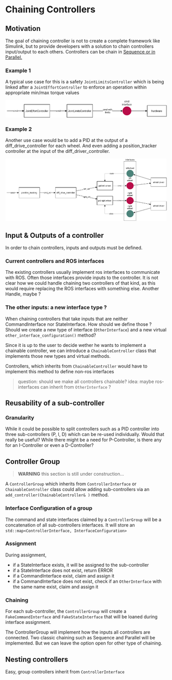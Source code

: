 # Chaining Controllers

## Motivation

The goal of chaining controller is not to create a complete framework like Simulink, but to provide developers with a solution to chain controllers input/output to each others. Controllers can be chain in [Sequence or in Parallel.](controller_execution_management.md)

### Example 1

A typical use case for this is a safety `JointLimitsController` which is being linked after a `JointEffortController` to enforce an operation within appropriate min/max torque values


![Example1](images/chaining_example1.png)

### Example 2

Another use case would be to add a PID at the output of a diff_drive_controller for each wheel. And even adding a position_tracker controller at the input of the diff_driver_controller.


![Example2](images/chaining_example2.png)

## Input & Outputs of a controller

In order to chain controllers, inputs and outputs must be defined. 

### Current controllers and ROS interfaces

The existing controllers usually implement ros interfaces to communicate with ROS. Often those interfaces provide inputs to the controller.
It is not clear how we could handle chaining two controllers of that kind, as this would require replacing the ROS interfaces with something else. Another Handle, maybe ?

### The other inputs: a new interface type ?

When chaining controllers that take inputs that are neither CommandInterface nor StateInterface. How should we define those ?
Should we create a new type of interface (`OtherInterface`) and a new virtual `other_interface_configuration()` method?

Since it is up to the user to decide wether he wants to implement a chainable controller, we can introduce a `ChainableController` class that implements those new types and virtual methods.

Controllers, which inherits from `ChainableController` would have to implement this method to define non-ros interfaces

> question: should we make all controllers chainable?
> idea: maybe ros-interfaces can inherit from `OtherInterface` ?

## Reusability of a sub-controller

### Granularity

While it could be possible to split controllers such as a PID controller into three sub-controllers (P, I, D) which can be re-used individually. Would that really be useful? While there might be a need for P-Controller, is there any for an I-Controller or even a D-Controller?

## Controller Group

> **WARNING** this section is still under construction...

A `ControllerGroup` which inherits from `ControllerInterface` or `ChainableController` class could allow adding sub-controllers via an `add_controller(ChainableController& )` method. 

### Interface Configuration of a group

The command and state interfaces claimed by a `ControllerGroup` will be a concatenation of all sub-controllers interfaces. It will store an `std::map<ControllerInterface, InterfaceConfiguration>`

### Assignment

During assignment,

- if a StateInterface exists, it will be assigned to the sub-controller
- if a StateInterface does not exist, return ERROR
- if a CommandInterface exist, claim and assign it
- if a CommandInterface does not exist, check if an `OtherInterface` with the same name exist, claim and assign it

### Chaining

For each sub-controller, the `ControllerGroup` will create a `FakeCommandInterface` and `FakeStateInterface` that will be loaned during interface assignment. 


The ControllerGroup will implement how the inputs  all controllers are connected. Two classic chaining such as Sequence and Parallel will be implemented. But we can leave the option open for other type of chaining.


## Nesting controllers

Easy, group controllers inherit from `ControllerInterface`

